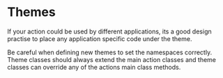 # Themes

If your action could be used by different applications, its a good design practise to place any application specific code under the theme.

Be careful when defining new themes to set the namespaces correctly. Theme classes should always extend the main action classes and theme classes can override any of the actions main class methods.